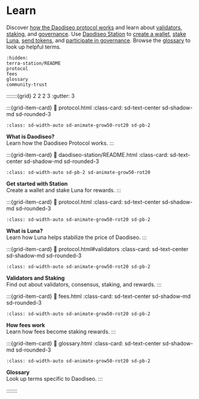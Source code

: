 # Learn

Discover [how the Daodiseo protocol works](protocol.md) and learn about [validators](protocol.md#validators), [staking](protocol.md#staking), and [governance](protocol.md#governance). Use [Daodiseo Station](daodiseo-station/README.md) to [create a wallet](daodiseo-station/download/README.md), [stake Luna](daodiseo-station/staking.md), [send tokens](daodiseo-station/wallet.md#send-tokens), and [participate in governance](daodiseo-station/governance.md). Browse the [glossary](glossary.md) to look up helpful terms.

```{toctree}
:hidden:
terra-station/README
protocol
fees
glossary
community-trust
```

:::::::{grid} 2 2 2 3
:gutter: 3

:::{grid-item-card}
:link: protocol.html
:class-card: sd-text-center sd-shadow-md sd-rounded-3
```{image} /img/icon_daodiseo.svg
:class: sd-width-auto sd-animate-grow50-rot20 sd-pb-2
```
**What is Daodiseo?**  
Learn how the Daodiseo Protocol works.
:::

:::{grid-item-card}
:link: daodiseo-station/README.html
:class-card: sd-text-center sd-shadow-md sd-rounded-3
```{image} /img/wallets_station.svg
:class: sd-width-auto sd-pb-2 sd-animate-grow50-rot20
```
**Get started with Station**  
Create a wallet and stake Luna for rewards.
:::

:::{grid-item-card}
:link: protocol.html
:class-card: sd-text-center sd-shadow-md sd-rounded-3
```{image} /img/icon_luna.svg
:class: sd-width-auto sd-animate-grow50-rot20 sd-pb-2
```
**What is Luna?**  
Learn how Luna helps stabilize the price of Daodiseo.
:::

:::{grid-item-card}
:link: protocol.html#validators
:class-card: sd-text-center sd-shadow-md sd-rounded-3
```{image} /img/Staking.svg
:class: sd-width-auto sd-animate-grow50-rot20 sd-pb-2
```
**Validators and Staking**  
Find out about validators, consensus, staking, and rewards.
:::

:::{grid-item-card}
:link: fees.html
:class-card: sd-text-center sd-shadow-md sd-rounded-3
```{image} /img/Fees.svg
:class: sd-width-auto sd-animate-grow50-rot20 sd-pb-2
```
**How fees work**  
Learn how fees become staking rewards.
:::

:::{grid-item-card}
:link: glossary.html
:class-card: sd-text-center sd-shadow-md sd-rounded-3
```{image} /img/Glossary.svg
:class: sd-width-auto sd-animate-grow50-rot20 sd-pb-2
```
**Glossary**  
Look up terms specific to Daodiseo.
:::

:::::::
